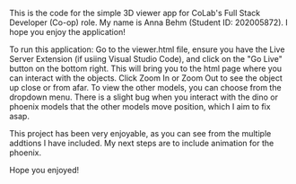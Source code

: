 This is the code for the simple 3D viewer app for CoLab's Full Stack Developer (Co-op) role.
My name is Anna Behm (Student ID: 202005872). I hope you enjoy the application!


To run this application:
Go to the viewer.html file, ensure you have the Live Server Extension (if usiing Visual Studio Code), and click on the "Go Live" button on the bottom right. This will bring you to the html page where you can interact with the objects. 
Click Zoom In or Zoom Out to see the object up close or from afar.
To view the other models, you can choose from the dropdown menu. There is a slight bug when you interact with the dino or phoenix models that the other models move position, which I aim to fix asap.


This project has been very enjoyable, as you can see from the multiple addtions I have included. My next steps are to include animation for the phoenix.

Hope you enjoyed!